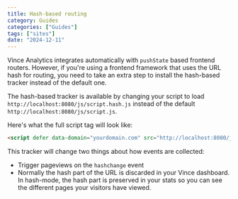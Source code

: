 ```yaml
---
title: Hash-based routing
category: Guides
categories: ["Guides"]
tags: ["sites"]
date: "2024-12-11"
---
```


<!--more-->


Vince Analytics integrates automatically with `pushState` based frontend routers. However, if you're using a frontend
framework that uses the URL hash for routing, you need to take an extra step to install the hash-based tracker instead of the default one. 

The hash-based tracker is available by changing your script to load `http://localhost:8080/js/script.hash.js` instead of
the default `http://localhost:8080/js/script.js`.

Here's what the full script tag will look like:

```html
<script defer data-domain="yourdomain.com" src="http://localhost:8080/js/script.hash.js"></script>
```


This tracker will change two things about how events are collected:

* Trigger pageviews on the `hashchange` event
* Normally the hash part of the URL is discarded in your Vince dashboard. In hash-mode, the hash part is preserved in your stats so you can see the different pages your visitors have viewed.
